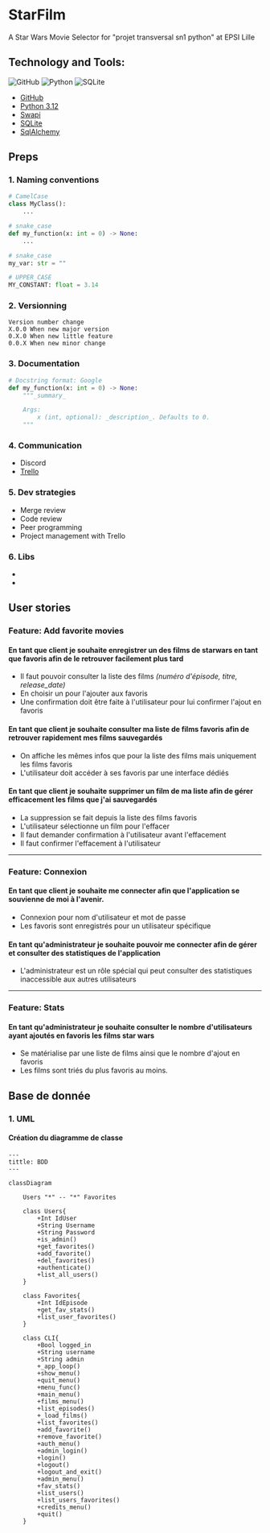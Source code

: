 # StarFilm
A Star Wars Movie Selector for "projet transversal sn1 python" at EPSI Lille

## Technology and Tools:
![GitHub](https://img.shields.io/badge/github-%23121011.svg?style=for-the-badge&logo=github&logoColor=white)
![Python](https://img.shields.io/badge/python-3670A0?style=for-the-badge&logo=python&logoColor=ffdd54)
![SQLite](https://img.shields.io/badge/sqlite-%2307405e.svg?style=for-the-badge&logo=sqlite&logoColor=white)


- [GitHub](https://github.com/DCodeProg/StarFilm)
- [Python 3.12](https://docs.python.org/3.12/)
- [Swapi](https://swapi.dev/)
- [SQLite](https://swapi.dev/)
- [SqlAlchemy](https://www.sqlalchemy.org/)

## Preps
### 1. Naming conventions
```py
# CamelCase
class MyClass():
    ...

# snake_case
def my_function(x: int = 0) -> None:
    ...

# snake_case
my_var: str = ""

# UPPER_CASE
MY_CONSTANT: float = 3.14
```

### 2. Versionning
```
Version number change 
X.0.0 When new major version
0.X.0 When new little feature
0.0.X When new minor change
```

### 3. Documentation
```py
# Docstring format: Google
def my_function(x: int = 0) -> None:
    """_summary_

    Args:
        x (int, optional): _description_. Defaults to 0.
    """
```

### 4. Communication
- Discord
- [Trello]()

### 5. Dev strategies
- Merge review
- Code review
- Peer programming
- Project management with Trello

### 6. Libs
- 
- 

## User stories
### Feature: Add favorite movies

#### En tant que client je souhaite enregistrer un des films de starwars en tant que favoris afin de le retrouver facilement plus tard
- Il faut pouvoir consulter la liste des films *(numéro d'épisode, titre, release_date)*
- En choisir un pour l'ajouter aux favoris
- Une confirmation doit être faite à l'utilisateur pour lui confirmer l'ajout en favoris

#### En tant que client je souhaite consulter ma liste de films favoris afin de retrouver rapidement mes films sauvegardés
- On affiche les mêmes infos que pour la liste des films mais uniquement les films favoris
- L'utilisateur doit accéder à ses favoris par une interface dédiés

#### En tant que client je souhaite supprimer un film de ma liste afin de gérer efficacement les films que j'ai sauvegardés
- La suppression se fait depuis la liste des films favoris
- L'utilisateur sélectionne un film pour l'effacer
- Il faut demander confirmation à l'utilisateur avant l'effacement
- Il faut confirmer l'effacement à l'utilisateur


----------
### Feature: Connexion 
#### En tant que client je souhaite me connecter afin que l'application se souvienne de moi à l'avenir.
- Connexion pour nom d'utilisateur et mot de passe
- Les favoris sont enregistrés pour un utilisateur spécifique

#### En tant qu'administrateur je souhaite pouvoir me connecter afin de gérer et consulter des statistiques de l'application
- L'administrateur est un rôle spécial qui peut consulter des statistiques inaccessible aux autres utilisateurs

----------
### Feature: Stats
#### En tant qu'administrateur je souhaite consulter le nombre d'utilisateurs ayant ajoutés en favoris les films star wars
- Se matérialise par une liste de films ainsi que le nombre d'ajout en favoris
- Les films sont triés du plus favoris au moins.

## Base de donnée 
### 1. UML

#### Création du diagramme de classe

```mermaid
---
tittle: BDD 
---

classDiagram 

    Users "*" -- "*" Favorites

    class Users{
        +Int IdUser 
        +String Username
        +String Password 
        +is_admin()
        +get_favorites()
        +add_favorite()
        +del_favorites()
        +authenticate()
        +list_all_users()
    }

    class Favorites{
        +Int IdEpisode 
        +get_fav_stats()
        +list_user_favorites()
    }

    class CLI{
        +Bool logged_in
        +String username
        +String admin
        +_app_loop()
        +show_menu()
        +quit_menu()
        +menu_func()
        +main_menu()
        +films_menu()
        +list_episodes()
        +_load_films()
        +list_favorites()
        +add_favorite()
        +remove_favorite()
        +auth_menu()
        +admin_login()
        +login()
        +logout()
        +logout_and_exit()
        +admin_menu()
        +fav_stats()
        +list_users()
        +list_users_favorites()
        +credits_menu()
        +quit()
    }
